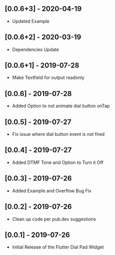 ## [0.0.6+3] - 2020-04-19

* Updated Example

## [0.0.6+2] - 2020-03-19

* Dependencies Update

## [0.0.6+1] - 2019-07-28

* Make Textfield for output readonly

## [0.0.6] - 2019-07-28

* Added Option to not animate dial button onTap

## [0.0.5] - 2019-07-27

* Fix issue where dial button event is not fired

## [0.0.4] - 2019-07-27

* Added DTMF Tone and Option to Turn it Off

## [0.0.3] - 2019-07-26

* Added Example and Overflow Bug Fix

## [0.0.2] - 2019-07-26

* Clean up code per pub.dev suggestions

## [0.0.1] - 2019-07-26

* Initial Release of the Flutter Dial Pad Widget
